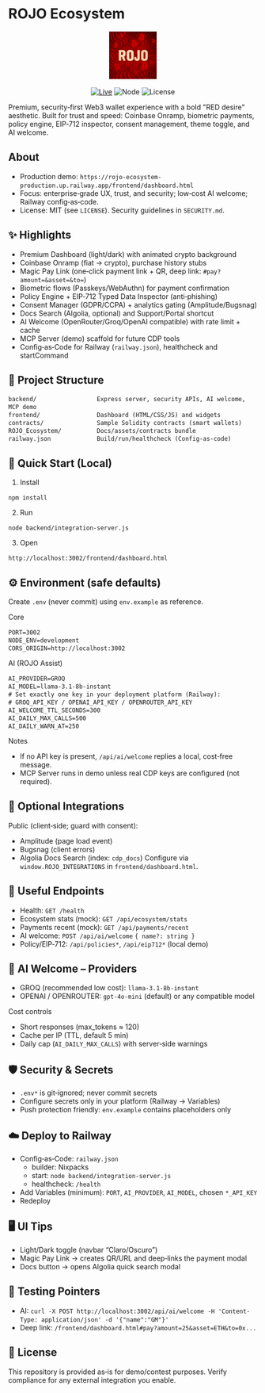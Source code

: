 # ROJO Ecosystem

<p align="center">
  <img src="ROJO_Ecosystem/assets/ROJO.png" alt="ROJO" width="96" />
</p>

<p align="center">
  <a href="https://rojo-ecosystem-production.up.railway.app/frontend/dashboard.html"><img alt="Live" src="https://img.shields.io/badge/Live-Dashboard-red" /></a>
  <img alt="Node" src="https://img.shields.io/badge/Node-%E2%89%A518-brightgreen" />
  <img alt="License" src="https://img.shields.io/badge/License-MIT-informational" />
</p>

Premium, security‑first Web3 wallet experience with a bold "RED desire" aesthetic. Built for trust and speed: Coinbase Onramp, biometric payments, policy engine, EIP‑712 inspector, consent management, theme toggle, and AI welcome.

## About
- Production demo: `https://rojo-ecosystem-production.up.railway.app/frontend/dashboard.html`
- Focus: enterprise‑grade UX, trust, and security; low‑cost AI welcome; Railway config‑as‑code.
- License: MIT (see `LICENSE`). Security guidelines in `SECURITY.md`.

## ✨ Highlights
- Premium Dashboard (light/dark) with animated crypto background
- Coinbase Onramp (fiat → crypto), purchase history stubs
- Magic Pay Link (one‑click payment link + QR, deep link: `#pay?amount=&asset=&to=`)
- Biometric flows (Passkeys/WebAuthn) for payment confirmation
- Policy Engine + EIP‑712 Typed Data Inspector (anti‑phishing)
- Consent Manager (GDPR/CCPA) + analytics gating (Amplitude/Bugsnag)
- Docs Search (Algolia, optional) and Support/Portal shortcut
- AI Welcome (OpenRouter/Groq/OpenAI compatible) with rate limit + cache
- MCP Server (demo) scaffold for future CDP tools
- Config‑as‑Code for Railway (`railway.json`), healthcheck and startCommand

## 🧭 Project Structure
```
backend/                 Express server, security APIs, AI welcome, MCP demo
frontend/                Dashboard (HTML/CSS/JS) and widgets
contracts/               Sample Solidity contracts (smart wallets)
ROJO_Ecosystem/          Docs/assets/contracts bundle
railway.json             Build/run/healthcheck (Config-as-code)
```

## 🚀 Quick Start (Local)
1) Install
```
npm install
```
2) Run
```
node backend/integration-server.js
```
3) Open
```
http://localhost:3002/frontend/dashboard.html
```

## ⚙️ Environment (safe defaults)
Create `.env` (never commit) using `env.example` as reference.

Core
```
PORT=3002
NODE_ENV=development
CORS_ORIGIN=http://localhost:3002
```
AI (ROJO Assist)
```
AI_PROVIDER=GROQ
AI_MODEL=llama-3.1-8b-instant
# Set exactly one key in your deployment platform (Railway):
# GROQ_API_KEY / OPENAI_API_KEY / OPENROUTER_API_KEY
AI_WELCOME_TTL_SECONDS=300
AI_DAILY_MAX_CALLS=500
AI_DAILY_WARN_AT=250
```
Notes
- If no API key is present, `/api/ai/welcome` replies a local, cost‑free message.
- MCP Server runs in demo unless real CDP keys are configured (not required).

## 🧩 Optional Integrations
Public (client‑side; guard with consent):
- Amplitude (page load event)
- Bugsnag (client errors)
- Algolia Docs Search (index: `cdp_docs`)
Configure via `window.ROJO_INTEGRATIONS` in `frontend/dashboard.html`.

## 🔗 Useful Endpoints
- Health: `GET /health`
- Ecosystem stats (mock): `GET /api/ecosystem/stats`
- Payments recent (mock): `GET /api/payments/recent`
- AI welcome: `POST /api/ai/welcome` `{ name?: string }`
- Policy/EIP‑712: `/api/policies*`, `/api/eip712*` (local demo)

## 🧠 AI Welcome – Providers
- GROQ (recommended low cost): `llama-3.1-8b-instant`
- OPENAI / OPENROUTER: `gpt-4o-mini` (default) or any compatible model

Cost controls
- Short responses (max_tokens ≈ 120)
- Cache per IP (TTL, default 5 min)
- Daily cap (`AI_DAILY_MAX_CALLS`) with server‑side warnings

## 🛡️ Security & Secrets
- `.env*` is git‑ignored; never commit secrets
- Configure secrets only in your platform (Railway → Variables)
- Push protection friendly: `env.example` contains placeholders only

## ☁️ Deploy to Railway
- Config‑as‑Code: `railway.json`
  - builder: Nixpacks
  - start: `node backend/integration-server.js`
  - healthcheck: `/health`
- Add Variables (minimum): `PORT`, `AI_PROVIDER`, `AI_MODEL`, chosen `*_API_KEY`
- Redeploy

## 🖥️ UI Tips
- Light/Dark toggle (navbar “Claro/Oscuro”)
- Magic Pay Link → creates QR/URL and deep‑links the payment modal
- Docs button → opens Algolia quick search modal

## 🧪 Testing Pointers
- AI: `curl -X POST http://localhost:3002/api/ai/welcome -H 'Content-Type: application/json' -d '{"name":"GM"}'`
- Deep link: `/frontend/dashboard.html#pay?amount=25&asset=ETH&to=0x...`

## 📜 License
This repository is provided as‑is for demo/contest purposes. Verify compliance for any external integration you enable.
